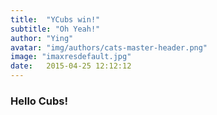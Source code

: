 ```yaml
---
title:  "YCubs win!"
subtitle: "Oh Yeah!"
author: "Ying"
avatar: "img/authors/cats-master-header.png"
image: "imaxresdefault.jpg"
date:   2015-04-25 12:12:12
---
```


### Hello Cubs!


